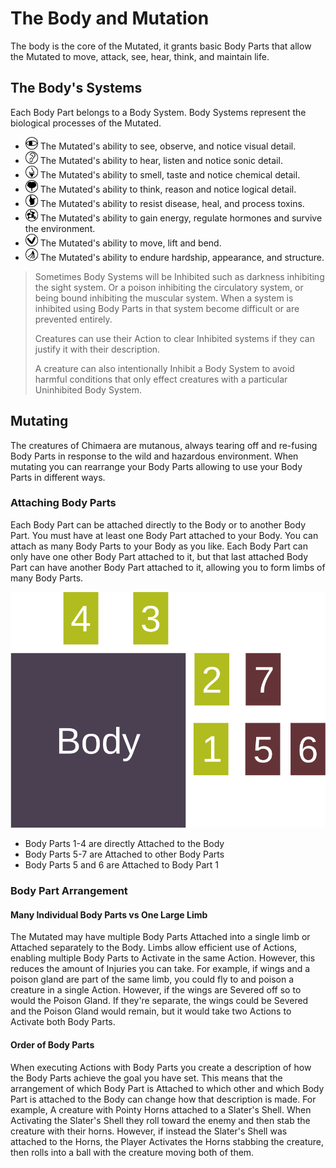 # The Body and Mutation

The body is the core of the Mutated, it grants basic Body Parts that allow the Mutated to move, attack, see, hear, think, and maintain life.

## The Body's Systems

Each Body Part belongs to a Body System. Body Systems represent the biological processes of the Mutated.

- <img src="../media/sight_system.svg" width="20" height="20" alt="Sight"> The Mutated's ability to see, observe, and notice visual detail.
- <img src="../media/auditory_system.svg" width="20" height="20" alt="Auditory"> The Mutated's ability to hear, listen and notice sonic detail.
- <img src="../media/aromatic_system.svg" width="20" height="20" alt="Aromatic"> The Mutated's ability to smell, taste and notice chemical detail.
- <img src="../media/thought_system.svg" width="20" height="20" alt="Thought"> The Mutated's ability to think, reason and notice logical detail.
- <img src="../media/circulatory_system.svg" width="20" height="20" alt="Circulatory/Immune"> The Mutated's ability to resist disease, heal, and process toxins.
- <img src="../media/endocrine_system.svg" width="20" height="20" alt="Endocrine/Digestive/Immune"> The Mutated's ability to gain energy, regulate hormones and survive the environment.
- <img src="../media/muscular_system.svg" width="20" height="20" alt="Muscular"> The Mutated's ability to move, lift and bend.
- <img src="../media/integumentary_system.svg" width="20" height="20" alt="Integumentary"> The Mutated's ability to endure hardship, appearance, and structure.

> Sometimes Body Systems will be Inhibited such as darkness inhibiting the sight system. Or a poison inhibiting the circulatory system, or being bound inhibiting the muscular system. When a system is inhibited using Body Parts in that system become difficult or are prevented entirely.
>
> Creatures can use their Action to clear Inhibited systems if they can justify it with their description.
>
> A creature can also intentionally Inhibit a Body System to avoid harmful conditions that only effect creatures with a particular Uninhibited Body System.

## Mutating

The creatures of Chimaera are mutanous, always tearing off and re-fusing Body Parts in response to the wild and hazardous environment. When mutating you can rearrange your Body Parts allowing to use your Body Parts in different ways.

### Attaching Body Parts

Each Body Part can be attached directly to the Body or to another Body Part. You must have at least one Body Part attached to your Body. You can attach as many Body Parts to your Body as you like. Each Body Part can only have one other Body Part attached to it, but that last attached Body Part can have another Body Part attached to it, allowing you to form limbs of many Body Parts.

![Body Part Attachments](../media/body_part_attachement.svg)

- Body Parts 1-4 are directly Attached to the Body
- Body Parts 5-7 are Attached to other Body Parts
- Body Parts 5 and 6 are Attached to Body Part 1

### Body Part Arrangement

#### Many Individual Body Parts vs One Large Limb

The Mutated may have multiple Body Parts Attached into a single limb or Attached separately to the Body. Limbs allow efficient use of Actions, enabling multiple Body Parts to Activate in the same Action. However, this reduces the amount of Injuries you can take. For example, if wings and a poison gland are part of the same limb, you could fly to and poison a creature in a single Action. However, if the wings are Severed off so to would the Poison Gland. If they're separate, the wings could be Severed and the Poison Gland would remain, but it would take two Actions to Activate both Body Parts.

#### Order of Body Parts

When executing Actions with Body Parts you create a description of how the Body Parts achieve the goal you have set. This means that the arrangement of which Body Part is Attached to which other and which Body Part is attached to the Body can change how that description is made. For example, A creature with Pointy Horns attached to a Slater's Shell. When Activating the Slater's Shell they roll toward the enemy and then stab the creature with their horns. However, if instead the Slater's Shell was attached to the Horns, the Player Activates the Horns stabbing the creature, then rolls into a ball with the creature moving both of them.
